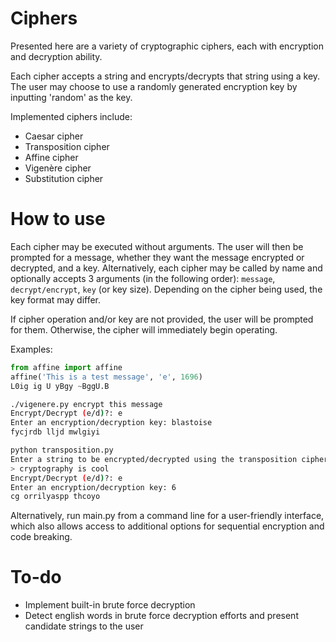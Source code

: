 # Ciphers
Presented here are a variety of cryptographic ciphers, each with encryption and decryption ability.

Each cipher accepts a string and encrypts/decrypts that string using a key. The user may choose to use a randomly generated encryption key by inputting 'random' as the key.

Implemented ciphers include:
* Caesar cipher
* Transposition cipher
* Affine cipher
* Vigenère cipher
* Substitution cipher

# How to use
Each cipher may be executed without arguments. The user will then be prompted for a message, whether they want the message encrypted or decrypted, and a key.
Alternatively, each cipher may be called by name and optionally accepts 3 arguments (in the following order): `message`, `decrypt/encrypt`, `key` (or key size). Depending on the cipher being used, the key format may differ.

If cipher operation and/or key are not provided, the user will be prompted for them. Otherwise, the cipher will immediately begin operating.

Examples:

```python
from affine import affine
affine('This is a test message', 'e', 1696)
L0ig ig U yBgy ~BggU.B
```

```bash
./vigenere.py encrypt this message
Encrypt/Decrypt (e/d)?: e
Enter an encryption/decryption key: blastoise
fycjrdb lljd mwlgiyi
```

```bash
python transposition.py
Enter a string to be encrypted/decrypted using the transposition cipher
> cryptography is cool
Encrypt/Decrypt (e/d)?: e
Enter an encryption/decryption key: 6
cg orrilyaspp thcoyo
```

Alternatively, run main.py from a command line for a user-friendly interface, which also allows access to additional options for sequential encryption and code breaking.

# To-do
* Implement built-in brute force decryption
* Detect english words in brute force decryption efforts and present candidate strings to the user
